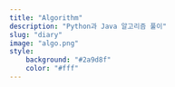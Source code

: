 ```yaml
---
title: "Algorithm"
description: "Python과 Java 알고리즘 풀이"
slug: "diary"
image: "algo.png"
style:
    background: "#2a9d8f"
    color: "#fff"
---
```


